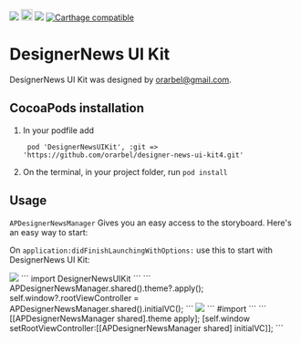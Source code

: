 <a href="https://tldrlegal.com/license/mit-license" target="_blank"><img src="https://img.shields.io/apm/l/vim-mode.svg?maxAge=2592000"></a>
<a href="http://www.animaapp.com" target="_blank"><img src="http://animaapp.s3.amazonaws.com/github/ExportCode/code_byanima.png" height="20"></a>
<img src="https://img.shields.io/badge/language-Obj--C-blue.svg">
[![Carthage compatible](https://img.shields.io/badge/Carthage-compatible-4BC51D.svg?style=flat)](https://github.com/Carthage/Carthage)

# DesignerNews UI Kit

DesignerNews UI Kit was designed by orarbel@gmail.com.


## CocoaPods installation

1. In your podfile add

   ``` pod 'DesignerNewsUIKit', :git => 'https://github.com/orarbel/designer-news-ui-kit4.git'```
2. On the terminal, in your project folder, run ```pod install```



## Usage

`APDesignerNewsManager` Gives you an easy access to the storyboard.
Here's an easy way to start:

On `application:didFinishLaunchingWithOptions:` use this to start with DesignerNews UI Kit:

<img src="https://img.shields.io/badge/language-Swift-orange.svg">
```
import DesignerNewsUIKit
```
```
   APDesignerNewsManager.shared().theme?.apply();
   self.window?.rootViewController = APDesignerNewsManager.shared().initialVC();
```
<img src="https://img.shields.io/badge/language-Obj--C-blue.svg">
```
#import <DesignerNewsUIKit/APDesignerNewsManager.h>
```
```
   [[APDesignerNewsManager shared].theme apply];
   [self.window setRootViewController:[[APDesignerNewsManager shared] initialVC]];
```